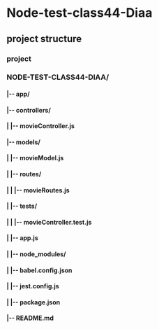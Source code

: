 # Node-test-class44-Diaa

## project structure

### project

### NODE-TEST-CLASS44-DIAA/
#### |-- app/
#### |-- controllers/
#### | |-- movieController.js
#### |-- models/
#### | |-- movieModel.js
#### | |-- routes/
#### | | |-- movieRoutes.js
#### | |-- tests/
#### | | |-- movieController.test.js
#### | |-- app.js
#### | |-- node_modules/
#### | |-- babel.config.json
#### | |-- jest.config.js
#### | |-- package.json
#### |-- README.md
